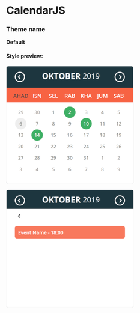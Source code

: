 # CalendarJS

### Theme name

**Default**

#### Style preview:

![Current calendar style](./preview/defaultThemeLang-myMY.png)

![Current calendar style](./preview/defaultThemeLang-myMY-list.png)
